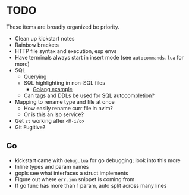 # TODO

These items are broadly organized be priority.

- Clean up kickstart notes
- Rainbow brackets
- HTTP file syntax and execution, esp envs
- Have terminals always start in insert mode (see `autocommands.lua` for more)
- SQL
  - Querying
  - SQL highlighting in non-SQL files
    - [Golang example](https://www.reddit.com/r/neovim/comments/118e2bz/tip_use_treesitter_to_enable_sql_templates_inside/)
  - Can tags and DDLs be used for SQL autocompletion?
- Mapping to rename type and file at once
  - How easily rename curr file in nvim?
  - Or is this an lsp service?
- Get `zt` working after `<M-i/o>`
- Git Fugitive?

## Go

- kickstart came with `debug.lua` for go debugging; look into this more
- Inline types and param names
- gopls see what interfaces a struct implements
- Figure out where `err.inn` snippet is coming from
- If go func has more than 1 param, auto split across many lines

